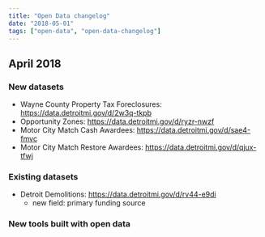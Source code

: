 ```yaml
---
title: "Open Data changelog"
date: "2018-05-01"
tags: ["open-data", "open-data-changelog"]
---
```


## April 2018

### New datasets

- Wayne County Property Tax Foreclosures: https://data.detroitmi.gov/d/2w3q-tkpb
- Opportunity Zones: https://data.detroitmi.gov/d/ryzr-nwzf
- Motor City Match Cash Awardees: https://data.detroitmi.gov/d/sae4-fmvc
- Motor City Match Restore Awardees: https://data.detroitmi.gov/d/qjux-tfwj

### Existing datasets

- Detroit Demolitions: https://data.detroitmi.gov/d/rv44-e9di 
  - new field: primary funding source

### New tools built with open data
